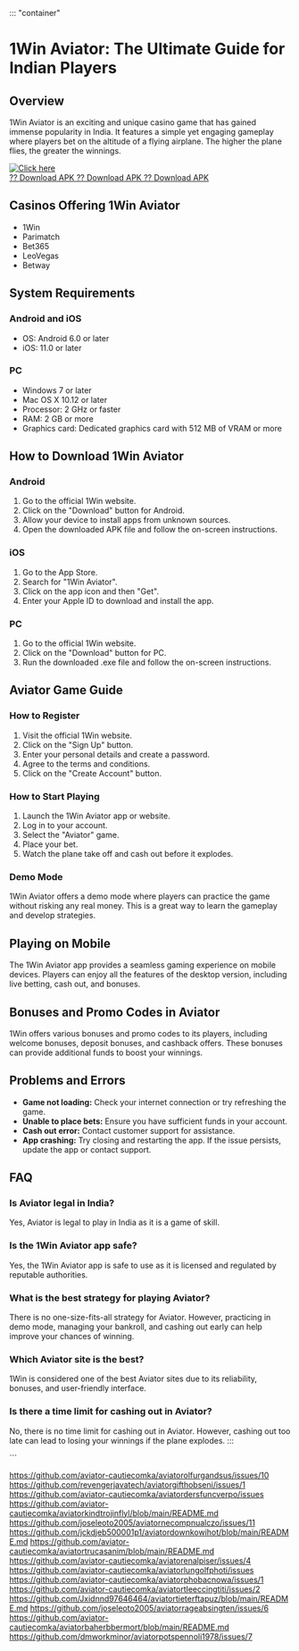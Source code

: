 ::: \"container\"
# 1Win Aviator: The Ultimate Guide for Indian Players

## Overview

1Win Aviator is an exciting and unique casino game that has gained
immense popularity in India. It features a simple yet engaging gameplay
where players bet on the altitude of a flying airplane. The higher the
plane flies, the greater the winnings.

[![Click
here](https://readscoops.com/wp-content/uploads/2023/03/Readscoop-aviator-1-1.jpg)](https://traff.sbs/deff)\
[?? Download APK ?? Download APK ?? Download
APK](https://traff.sbs/deff)

## Casinos Offering 1Win Aviator

-   1Win
-   Parimatch
-   Bet365
-   LeoVegas
-   Betway

## System Requirements

### Android and iOS

-   OS: Android 6.0 or later
-   iOS: 11.0 or later

### PC

-   Windows 7 or later
-   Mac OS X 10.12 or later
-   Processor: 2 GHz or faster
-   RAM: 2 GB or more
-   Graphics card: Dedicated graphics card with 512 MB of VRAM or more

## How to Download 1Win Aviator

### Android

1.  Go to the official 1Win website.
2.  Click on the "Download" button for Android.
3.  Allow your device to install apps from unknown sources.
4.  Open the downloaded APK file and follow the on-screen instructions.

### iOS

1.  Go to the App Store.
2.  Search for "1Win Aviator".
3.  Click on the app icon and then "Get".
4.  Enter your Apple ID to download and install the app.

### PC

1.  Go to the official 1Win website.
2.  Click on the "Download" button for PC.
3.  Run the downloaded .exe file and follow the on-screen instructions.

## Aviator Game Guide

### How to Register

1.  Visit the official 1Win website.
2.  Click on the "Sign Up" button.
3.  Enter your personal details and create a password.
4.  Agree to the terms and conditions.
5.  Click on the "Create Account" button.

### How to Start Playing

1.  Launch the 1Win Aviator app or website.
2.  Log in to your account.
3.  Select the "Aviator" game.
4.  Place your bet.
5.  Watch the plane take off and cash out before it explodes.

### Demo Mode

1Win Aviator offers a demo mode where players can practice the game
without risking any real money. This is a great way to learn the
gameplay and develop strategies.

## Playing on Mobile

The 1Win Aviator app provides a seamless gaming experience on mobile
devices. Players can enjoy all the features of the desktop version,
including live betting, cash out, and bonuses.

## Bonuses and Promo Codes in Aviator

1Win offers various bonuses and promo codes to its players, including
welcome bonuses, deposit bonuses, and cashback offers. These bonuses can
provide additional funds to boost your winnings.

## Problems and Errors

-   **Game not loading:** Check your internet connection or try
    refreshing the game.
-   **Unable to place bets:** Ensure you have sufficient funds in your
    account.
-   **Cash out error:** Contact customer support for assistance.
-   **App crashing:** Try closing and restarting the app. If the issue
    persists, update the app or contact support.

## FAQ

### Is Aviator legal in India?

Yes, Aviator is legal to play in India as it is a game of skill.

### Is the 1Win Aviator app safe?

Yes, the 1Win Aviator app is safe to use as it is licensed and regulated
by reputable authorities.

### What is the best strategy for playing Aviator?

There is no one-size-fits-all strategy for Aviator. However, practicing
in demo mode, managing your bankroll, and cashing out early can help
improve your chances of winning.

### Which Aviator site is the best?

1Win is considered one of the best Aviator sites due to its reliability,
bonuses, and user-friendly interface.

### Is there a time limit for cashing out in Aviator?

No, there is no time limit for cashing out in Aviator. However, cashing
out too late can lead to losing your winnings if the plane explodes.
:::

\`\`\`

https://github.com/aviator-cautiecomka/aviatorolfurgandsus/issues/10
https://github.com/revengerjavatech/aviatorgifthobseni/issues/1
https://github.com/aviator-cautiecomka/aviatordersfuncverpo/issues
https://github.com/aviator-cautiecomka/aviatorkindtrojinflyl/blob/main/README.md
https://github.com/joseleoto2005/aviatornecompnualczo/issues/11
https://github.com/jckdjeb500001p1/aviatordownkowihot/blob/main/README.md
https://github.com/aviator-cautiecomka/aviatortrucasanim/blob/main/README.md
https://github.com/aviator-cautiecomka/aviatorenalpiser/issues/4
https://github.com/aviator-cautiecomka/aviatorlungolfphoti/issues
https://github.com/aviator-cautiecomka/aviatorphobacnowa/issues/1
https://github.com/aviator-cautiecomka/aviatortleeccingtiti/issues/2
https://github.com/Jxidnnd97646464/aviatortieterftapuz/blob/main/README.md
https://github.com/joseleoto2005/aviatorrageabsingten/issues/6
https://github.com/aviator-cautiecomka/aviatorbaherbbermort/blob/main/README.md
https://github.com/dmworkminor/aviatorpotspennoli1978/issues/7
